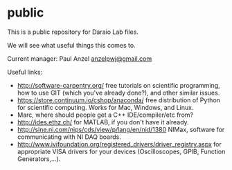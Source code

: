 public
======

This is a public repository for Daraio Lab files.

We will see what useful things this comes to.

Current manager:
Paul Anzel
anzelpwj@gmail.com

Useful links:
- http://software-carpentry.org/ free tutorials on scientific programming, how to use GIT (which you've already done?), and other similar issues.
- https://store.continuum.io/cshop/anaconda/ free distribution of Python for scientific computing. Works for Mac, Windows, and Linux.
- Marc, where should people get a C++ IDE/compiler/etc from?
- http://ides.ethz.ch/ for MATLAB, if you don't have it already.
- http://sine.ni.com/nips/cds/view/p/lang/en/nid/1380 NIMax, software for communicating with NI DAQ boards.
- http://www.ivifoundation.org/registered_drivers/driver_registry.aspx for appropriate VISA drivers for your devices (Oscilloscopes, GPIB, Function Generators,...).